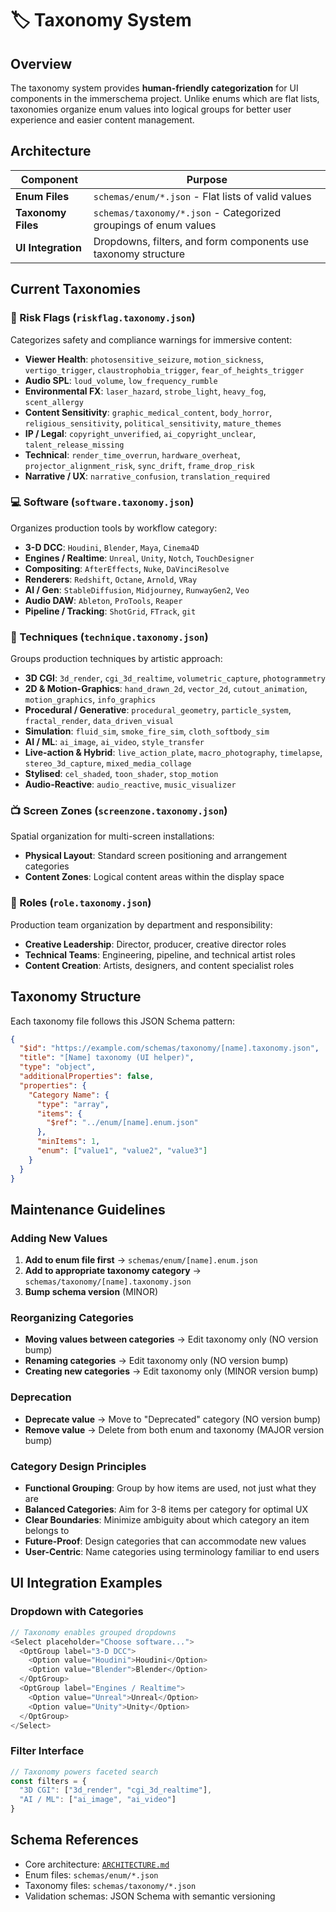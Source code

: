 # 🏷️ Taxonomy System

## Overview

The taxonomy system provides **human-friendly categorization** for UI components in the immerschema project. Unlike enums which are flat lists, taxonomies organize enum values into logical groups for better user experience and easier content management.

## Architecture

| Component | Purpose |
|-----------|---------|
| **Enum Files** | `schemas/enum/*.json` - Flat lists of valid values |
| **Taxonomy Files** | `schemas/taxonomy/*.json` - Categorized groupings of enum values |
| **UI Integration** | Dropdowns, filters, and form components use taxonomy structure |

## Current Taxonomies

### 🚨 Risk Flags (`riskflag.taxonomy.json`)
Categorizes safety and compliance warnings for immersive content:

- **Viewer Health**: `photosensitive_seizure`, `motion_sickness`, `vertigo_trigger`, `claustrophobia_trigger`, `fear_of_heights_trigger`
- **Audio SPL**: `loud_volume`, `low_frequency_rumble`
- **Environmental FX**: `laser_hazard`, `strobe_light`, `heavy_fog`, `scent_allergy`
- **Content Sensitivity**: `graphic_medical_content`, `body_horror`, `religious_sensitivity`, `political_sensitivity`, `mature_themes`
- **IP / Legal**: `copyright_unverified`, `ai_copyright_unclear`, `talent_release_missing`
- **Technical**: `render_time_overrun`, `hardware_overheat`, `projector_alignment_risk`, `sync_drift`, `frame_drop_risk`
- **Narrative / UX**: `narrative_confusion`, `translation_required`

### 💻 Software (`software.taxonomy.json`)
Organizes production tools by workflow category:

- **3-D DCC**: `Houdini`, `Blender`, `Maya`, `Cinema4D`
- **Engines / Realtime**: `Unreal`, `Unity`, `Notch`, `TouchDesigner`
- **Compositing**: `AfterEffects`, `Nuke`, `DaVinciResolve`
- **Renderers**: `Redshift`, `Octane`, `Arnold`, `VRay`
- **AI / Gen**: `StableDiffusion`, `Midjourney`, `RunwayGen2`, `Veo`
- **Audio DAW**: `Ableton`, `ProTools`, `Reaper`
- **Pipeline / Tracking**: `ShotGrid`, `FTrack`, `git`

### 🎨 Techniques (`technique.taxonomy.json`)
Groups production techniques by artistic approach:

- **3D CGI**: `3d_render`, `cgi_3d_realtime`, `volumetric_capture`, `photogrammetry`
- **2D & Motion-Graphics**: `hand_drawn_2d`, `vector_2d`, `cutout_animation`, `motion_graphics`, `info_graphics`
- **Procedural / Generative**: `procedural_geometry`, `particle_system`, `fractal_render`, `data_driven_visual`
- **Simulation**: `fluid_sim`, `smoke_fire_sim`, `cloth_softbody_sim`
- **AI / ML**: `ai_image`, `ai_video`, `style_transfer`
- **Live-action & Hybrid**: `live_action_plate`, `macro_photography`, `timelapse`, `stereo_3d_capture`, `mixed_media_collage`
- **Stylised**: `cel_shaded`, `toon_shader`, `stop_motion`
- **Audio-Reactive**: `audio_reactive`, `music_visualizer`

### 📺 Screen Zones (`screenzone.taxonomy.json`)
Spatial organization for multi-screen installations:

- **Physical Layout**: Standard screen positioning and arrangement categories
- **Content Zones**: Logical content areas within the display space

### 👤 Roles (`role.taxonomy.json`)
Production team organization by department and responsibility:

- **Creative Leadership**: Director, producer, creative director roles
- **Technical Teams**: Engineering, pipeline, and technical artist roles
- **Content Creation**: Artists, designers, and content specialist roles

## Taxonomy Structure

Each taxonomy file follows this JSON Schema pattern:

```json
{
  "$id": "https://example.com/schemas/taxonomy/[name].taxonomy.json",
  "title": "[Name] taxonomy (UI helper)",
  "type": "object",
  "additionalProperties": false,
  "properties": {
    "Category Name": {
      "type": "array",
      "items": {
        "$ref": "../enum/[name].enum.json"
      },
      "minItems": 1,
      "enum": ["value1", "value2", "value3"]
    }
  }
}
```

## Maintenance Guidelines

### Adding New Values
1. **Add to enum file first** → `schemas/enum/[name].enum.json`
2. **Add to appropriate taxonomy category** → `schemas/taxonomy/[name].taxonomy.json`
3. **Bump schema version** (MINOR)

### Reorganizing Categories
- **Moving values between categories** → Edit taxonomy only (NO version bump)
- **Renaming categories** → Edit taxonomy only (NO version bump)
- **Creating new categories** → Edit taxonomy only (MINOR version bump)

### Deprecation
- **Deprecate value** → Move to "Deprecated" category (NO version bump)
- **Remove value** → Delete from both enum and taxonomy (MAJOR version bump)

### Category Design Principles
- **Functional Grouping**: Group by how items are used, not just what they are
- **Balanced Categories**: Aim for 3-8 items per category for optimal UX
- **Clear Boundaries**: Minimize ambiguity about which category an item belongs to
- **Future-Proof**: Design categories that can accommodate new values
- **User-Centric**: Name categories using terminology familiar to end users

## UI Integration Examples

### Dropdown with Categories
```javascript
// Taxonomy enables grouped dropdowns
<Select placeholder="Choose software...">
  <OptGroup label="3-D DCC">
    <Option value="Houdini">Houdini</Option>
    <Option value="Blender">Blender</Option>
  </OptGroup>
  <OptGroup label="Engines / Realtime">
    <Option value="Unreal">Unreal</Option>
    <Option value="Unity">Unity</Option>
  </OptGroup>
</Select>
```

### Filter Interface
```javascript
// Taxonomy powers faceted search
const filters = {
  "3D CGI": ["3d_render", "cgi_3d_realtime"],
  "AI / ML": ["ai_image", "ai_video"]
}
```

## Schema References

- Core architecture: [`ARCHITECTURE.md`](ARCHITECTURE.md)
- Enum files: `schemas/enum/*.json`
- Taxonomy files: `schemas/taxonomy/*.json`
- Validation schemas: JSON Schema with semantic versioning 